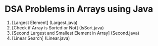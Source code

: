 # DSA Problems in Arrays using Java
1. [Largest Element] (Largest.java)
2. [Check if Array is Sorted or Not] (IsSort.java)
3. [Second Largest and Smallest Element in Array] (Second.java)
4. [Linear Search] (Linear.java)

